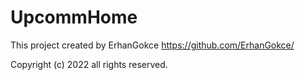 # UpcommHome

This project created by ErhanGokce https://github.com/ErhanGokce/

Copyright (c) 2022 all rights reserved.
